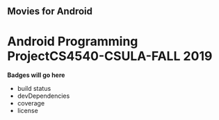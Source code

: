 ##  Movies for Android

# Android Programming ProjectCS4540-CSULA-FALL 2019


**Badges will go here**

- build status
- devDependencies
- coverage
- license
